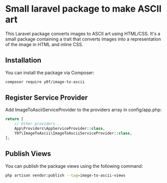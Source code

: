 # Small laravel package to make ASCII art

This Laravel package converts images to ASCII art using HTML/CSS.
It's a small package containing a trait that converts images into a representation of the image in HTML and inline CSS.

## Installation

You can install the package via Composer:

```bash
composer require y0f/image-to-ascii
```

## Register Service Provider
Add ImageToAsciiServiceProvider to the providers array in config/app.php:
```php
return [
    // Other providers...
    App\Providers\AppServiceProvider::class,
    Y0f\ImageToAscii\ImageToAsciiServiceProvider::class,
];
```

## Publish Views
You can publish the package views using the following command:
```bash
php artisan vendor:publish --tag=image-to-ascii-views
```
